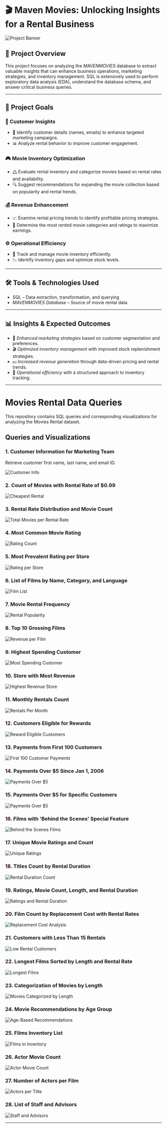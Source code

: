 # 🎬 Maven Movies: Unlocking Insights for a Rental Business

![Project Banner](https://github.com/Sayali821/Mavenmovies/blob/200eb076804152c5e1ba46638a60a3a5d01c34c1/banner.jpg)

## 📌 Project Overview
This project focuses on analyzing the *MAVENMOVIES* database to extract valuable insights that can enhance business operations, marketing strategies, and inventory management. SQL is extensively used to perform exploratory data analysis (EDA), understand the database schema, and answer critical business queries.


---

## 🎯 Project Goals

### 🛒 Customer Insights

- 📌 Identify customer details (names, emails) to enhance targeted marketing campaigns.
- 📊 Analyze rental behavior to improve customer engagement.

### 🎮 Movie Inventory Optimization

- 🛆 Evaluate rental inventory and categorize movies based on rental rates and availability.
- 🔍 Suggest recommendations for expanding the movie collection based on popularity and rental trends.

### 💰 Revenue Enhancement

- 📈 Examine rental pricing trends to identify profitable pricing strategies.
- 🎥 Determine the most rented movie categories and ratings to maximize earnings.

### ⚙️ Operational Efficiency

- 📌 Track and manage movie inventory efficiently.
- 📉 Identify inventory gaps and optimize stock levels.

---

## 🛠️ Tools & Technologies Used
- *SQL* – Data extraction, transformation, and querying
- *MAVENMOVIES Database* – Source of movie rental data

---

## 📊 Insights & Expected Outcomes
- 📢 *Enhanced marketing strategies* based on customer segmentation and preferences.
- 🎬 *Optimized inventory management* with improved stock replenishment strategies.
- 💵 *Increased revenue generation* through data-driven pricing and rental trends.
- 📌 *Operational efficiency* with a structured approach to inventory tracking.

---

# Movies Rental Data Queries

This repository contains SQL queries and corresponding visualizations for analyzing the Movies Rental dataset.

## Queries and Visualizations

### 1. Customer Information for Marketing Team
Retrieve customer first name, last name, and email ID.

![Customer Info](https://github.com/TejaRajankar5/maven_movies_rental/blob/main/Code_Output/1.png)

### 2. Count of Movies with Rental Rate of $0.99
![Cheapest Rental](https://github.com/TejaRajankar5/maven_movies_rental/blob/main/Code_Output/2.png)

### 3. Rental Rate Distribution and Movie Count
![Total Movies per Rental Rate](https://github.com/TejaRajankar5/maven_movies_rental/blob/main/Code_Output/3.png)

### 4. Most Common Movie Rating
![Rating Count](https://github.com/Athu087/Movies_rental/blob/1dfa0affc2a0cd10a1b955543baf23680ec0fcac/images/rating_wise_count.png)

### 5. Most Prevalent Rating per Store
![Rating per Store](https://github.com/Athu087/Movies_rental/blob/d5bf4597456956ee94bc974f6f54cd4122f0b2ff/images/rating_to_store.png)

### 6. List of Films by Name, Category, and Language
![Film List](https://github.com/Athu087/Movies_rental/blob/1dfa0affc2a0cd10a1b955543baf23680ec0fcac/images/TLC.png)

### 7. Movie Rental Frequency
![Rental Popularity](https://github.com/Athu087/Movies_rental/blob/1dfa0affc2a0cd10a1b955543baf23680ec0fcac/images/popularity.png)

### 8. Top 10 Grossing Films
![Revenue per Film](https://github.com/Athu087/Movies_rental/blob/1dfa0affc2a0cd10a1b955543baf23680ec0fcac/images/REVENUE.png)

### 9. Highest Spending Customer
![Most Spending Customer](https://github.com/Athu087/Movies_rental/blob/1dfa0affc2a0cd10a1b955543baf23680ec0fcac/images/MOST_SPENDING_CUSTOMER.png)

### 10. Store with Most Revenue
![Highest Revenue Store](https://github.com/TejaRajankar5/maven_movies_rental/blob/main/Code_Output/10.png)

### 11. Monthly Rentals Count
![Rentals Per Month](https://github.com/Athu087/Movies_rental/blob/1dfa0affc2a0cd10a1b955543baf23680ec0fcac/images/RENTALS_PER_MONTH.png)

### 12. Customers Eligible for Rewards
![Reward Eligible Customers](https://github.com/Athu087/Movies_rental/blob/1dfa0affc2a0cd10a1b955543baf23680ec0fcac/images/REWARD_VIA_PHONE.png)

### 13. Payments from First 100 Customers
![First 100 Customer Payments](https://github.com/Athu087/Movies_rental/blob/1dfa0affc2a0cd10a1b955543baf23680ec0fcac/images/FIRST_100_CUSTOMER_PAYMENTS.png)

### 14. Payments Over $5 Since Jan 1, 2006
![Payments Over $5](https://github.com/Athu087/Movies_rental/blob/1dfa0affc2a0cd10a1b955543baf23680ec0fcac/images/JAN_06_2006.png)

### 15. Payments Over $5 for Specific Customers
![Payments Over $5](https://github.com/Athu087/Movies_rental/blob/1dfa0affc2a0cd10a1b955543baf23680ec0fcac/images/PAYMENTS_OVER_%245.png)

### 16. Films with 'Behind the Scenes' Special Feature
![Behind the Scenes Films](https://github.com/Athu087/Movies_rental/blob/1dfa0affc2a0cd10a1b955543baf23680ec0fcac/images/BTS.png)

### 17. Unique Movie Ratings and Count
![Unique Ratings](https://github.com/Athu087/Movies_rental/blob/1dfa0affc2a0cd10a1b955543baf23680ec0fcac/images/UNI_MOVIES_RATINGS_%26_NO_OF_MOVIES.png)

### 18. Titles Count by Rental Duration
![Rental Duration Count](https://github.com/Athu087/Movies_rental/blob/1dfa0affc2a0cd10a1b955543baf23680ec0fcac/images/SLICED_BY_RENTAL_RATE.png)

### 19. Ratings, Movie Count, Length, and Rental Duration
![Ratings and Rental Duration](https://github.com/Athu087/Movies_rental/blob/1dfa0affc2a0cd10a1b955543baf23680ec0fcac/images/COMPARE_WITH_RENTAL_DURATION.png)

### 20. Film Count by Replacement Cost with Rental Rates
![Replacement Cost Analysis](https://github.com/Athu087/Movies_rental/blob/1dfa0affc2a0cd10a1b955543baf23680ec0fcac/images/MIN_MAX_AVG.png)

### 21. Customers with Less Than 15 Rentals
![Low Rental Customers](https://github.com/Athu087/Movies_rental/blob/d5bf4597456956ee94bc974f6f54cd4122f0b2ff/images/less_15.png)

### 22. Longest Films Sorted by Length and Rental Rate
![Longest Films](https://github.com/Athu087/Movies_rental/blob/d5bf4597456956ee94bc974f6f54cd4122f0b2ff/images/longestfilms_sort.png)

### 23. Categorization of Movies by Length
![Movies Categorized by Length](https://github.com/Athu087/Movies_rental/blob/1dfa0affc2a0cd10a1b955543baf23680ec0fcac/images/SLICED_BY_RENTAL_RATE.png)

### 24. Movie Recommendations by Age Group
![Age-Based Recommendations](https://github.com/Athu087/Movies_rental/blob/1dfa0affc2a0cd10a1b955543baf23680ec0fcac/images/FIT_FOR_RECOMMENDATION.png)

### 25. Films Inventory List
![Films in Inventory](https://github.com/Athu087/Movies_rental/blob/1dfa0affc2a0cd10a1b955543baf23680ec0fcac/images/FILMS_IN_INVENTORY.png)

### 26. Actor Movie Count
![Actor Movie Count](https://github.com/Athu087/Movies_rental/blob/1dfa0affc2a0cd10a1b955543baf23680ec0fcac/images/NO_OF_FILMS_BY_ACTOR.png)

### 27. Number of Actors per Film
![Actors per Title](https://github.com/Athu087/Movies_rental/blob/1dfa0affc2a0cd10a1b955543baf23680ec0fcac/images/ACTOR_ASSOCIATED_WITH_TITLE.png)

### 28. List of Staff and Advisors
![Staff and Advisors](https://github.com/Athu087/Movies_rental/blob/1dfa0affc2a0cd10a1b955543baf23680ec0fcac/images/UNION.png)

---
